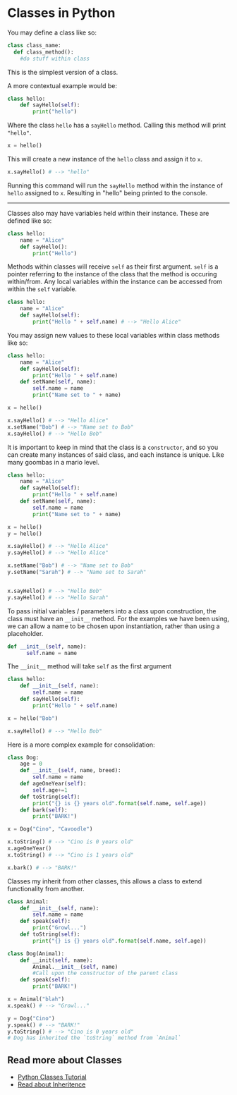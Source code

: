 # Classes in Python

You may define a class like so:

``` py
class class_name:
  def class_method():
    #do stuff within class
```

This is the simplest version of a class.

A more contextual example would be:

``` py
class hello:
    def sayHello(self):
        print("hello")
```

Where the class `hello` has a `sayHello` method. Calling this method will print `"hello"`.

``` py
x = hello()
```

This will create a new instance of the `hello` class and assign it to `x`.

``` py
x.sayHello() # --> "hello"
```

Running this command will run the `sayHello` method within the instance of `hello` assigned to `x`. Resulting in "hello" being printed to the console.

---

Classes also may have variables held within their instance. These are defined like so:

``` py
class hello:
    name = "Alice"
    def sayHello():
        print("Hello")
```

Methods within classes will receive `self` as their first argument. `self` is a pointer referring to the instance of the class that the method is occuring within/from. Any local variables within the instance can be accessed from within the `self` variable.

``` py
class hello:
    name = "Alice"
    def sayHello(self):
        print("Hello " + self.name) # --> "Hello Alice"
```

You may assign new values to these local variables within class methods like so:

``` py
class hello:
    name = "Alice"
    def sayHello(self):
        print("Hello " + self.name)
    def setName(self, name):
        self.name = name
        print("Name set to " + name)

x = hello()

x.sayHello() # --> "Hello Alice"
x.setName("Bob") # --> "Name set to Bob"
x.sayHello() # --> "Hello Bob"
```

It is important to keep in mind that the class is a `constructor`, and so you can create many instances of said class, and each instance is unique. Like many goombas in a mario level.

``` py
class hello:
    name = "Alice"
    def sayHello(self):
        print("Hello " + self.name)
    def setName(self, name):
        self.name = name
        print("Name set to " + name)

x = hello()
y = hello()

x.sayHello() # --> "Hello Alice"
y.sayHello() # --> "Hello Alice"

x.setName("Bob") # --> "Name set to Bob"
y.setName("Sarah") # --> "Name set to Sarah"


x.sayHello() # --> "Hello Bob"
y.sayHello() # --> "Hello Sarah"

```

To pass initial variables / parameters into a class upon construction, the class must have an `__init__` method. For the examples we have been using, we can allow a name to be chosen upon instantiation, rather than using a placeholder.

``` py
def __init__(self, name):
      self.name = name
```

The `__init__` method will take `self` as the first argument

``` py
class hello:
    def __init__(self, name):
        self.name = name
    def sayHello(self):
        print("Hello " + self.name)

x = hello("Bob")

x.sayHello() # --> "Hello Bob"
```

Here is a more complex example for consolidation:

``` py
class Dog:
    age = 0
    def __init__(self, name, breed):
        self.name = name
    def ageOneYear(self):
        self.age+=1
    def toString(self):
        print("{} is {} years old".format(self.name, self.age))
    def bark(self):
        print("BARK!")

x = Dog("Cino", "Cavoodle")

x.toString() # --> "Cino is 0 years old"
x.ageOneYear()
x.toString() # --> "Cino is 1 years old"

x.bark() # --> "BARK!"
```

Classes my inherit from other classes, this allows a class to extend functionality from another.

``` py
class Animal:
    def __init__(self, name):
        self.name = name
    def speak(self):
        print("Growl...")
    def toString(self):
        print("{} is {} years old".format(self.name, self.age))

class Dog(Animal):
    def __init(self, name):
        Animal.__init__(self, name)
        #Call upon the constructor of the parent class
    def speak(self):
        print("BARK!")

x = Animal("blah")
x.speak() # --> "Growl..."

y = Dog("Cino")
y.speak() # --> "BARK!"
y.toString() # --> "Cino is 0 years old"
# Dog has inherited the `toString` method from `Animal`
```


## Read more about Classes

* [Python Classes Tutorial](https://docs.python.org/3/tutorial/classes.html)
* [Read about Inheritence](https://www.python-course.eu/python3_inheritance.php)
